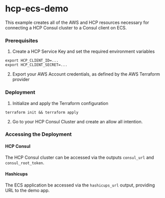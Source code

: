 # hcp-ecs-demo

This example creates all of the AWS and HCP resources necessary for connecting a
HCP Consul cluster to a Consul client on ECS.

### Prerequisites

1. Create a HCP Service Key and set the required environment variables

```
export HCP_CLIENT_ID=...
export HCP_CLIENT_SECRET=...
```

2. Export your AWS Account credentials, as defined by the AWS Terraform provider

### Deployment

1. Initialize and apply the Terraform configuration

```
terraform init && terraform apply
```

2. Go to your HCP Consul Cluster and create an allow all intention.

### Accessing the Deployment

#### HCP Consul

The HCP Consul cluster can be accessed via the outputs `consul_url` and
`consul_root_token`.

#### Hashicups

The ECS application be accessed via the `hashicups_url` output, providing URL to the demo app.
